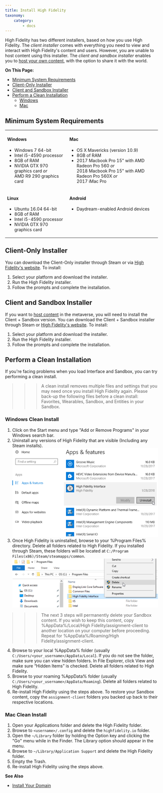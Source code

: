 ```yaml
---
title: Install High Fidelity
taxonomy:
    category:
        - docs
---
```


High Fidelity has two different installers, based on how you use High Fidelity. The _client installer_ comes with everything you need to view and interact with High Fidelity's content and users. However, you are unable to host content using this installer. The _client and sandbox installer_ enables you to [host your own content](../host), with the option to share it with the world. 

**On This Page:**
* [Minimum System Requirements](#minimum-system-requirements)
* [Client-Only Installer](#client-only-installer)
* [Client and Sandbox Installer](#client-and-sandbox-installer)
* [Perform a Clean Installation](#perform-a-clean-installation)
	* [Windows](#windows-clean-install)
	* [Mac](#mac-clean-install)

## Minimum System Requirements

<table style="border: none;">
	<tr style="border: none;">
		<td style="border: none;">
			<h4>Windows </h4>
			<ul>
				<li>Windows 7 64-bit</li>
				<li>Intel i5-4590 processor</li>
				<li>8GB of RAM</li>
				<li>NVIDIA GTX 970 graphics card <i>or</i> <br />AMD R9 290 graphics card</li>
		</ul>
		</td>
		<td style="border: none;">
			<h4>Mac</h4>
			<ul>
				<li>OS X Mavericks (version 10.9)</li>
				<li>8GB of RAM </li>
				<li>2017 Macbook Pro 15" with AMD Radeon Pro 560 <i>or</i> <br />2018 Macbook Pro 15" with AMD Radeon Pro 560X <i>or</i><br />2017 iMac Pro</li>
			</ul>
		</td>
	</tr>
	<tr style="border: none;">
		<td style="border: none;">
			<h4>Linux </h4>
			<ul>
				<li>Ubuntu 16.04 64-bit</li>
				<li>8GB of RAM</li>
				<li>Intel i5-4590 processor</li>
				<li>NVIDIA GTX 970 graphics card</li>
			</ul>
		</td>
		<td style="border: none; vertical-align: top;">
			<h4>Android</h4>
			<ul>
				<li>Daydream-enabled Android devices</li>
			</ul>
		</td>
	</tr>
</table>

## Client-Only Installer

You can download the Client-Only installer through Steam or via [High Fidelity's website](https://highfidelity.com/download/client). To install: 

1. Select your platform and download the installer.
2. Run the High Fidelity installer.
3. Follow the prompts and complete the installation.

## Client and Sandbox Installer
If you want to [host content](../host) in the metaverse, you will need to install the Client + Sandbox version. You can download the Client + Sandbox installer through Steam or [High Fidelity's website](https://highfidelity.com/download/sandbox). To install: 

1. Select your platform and download the installer.
2. Run the High Fidelity installer.
3. Follow the prompts and complete the installation.

## Perform a Clean Installation

If you're facing problems when you load Interface and Sandbox, you can try performing a clean install. 

>>> A clean install removes multiple files and settings that you may need once you install High Fidelity again. Please back-up the following files before a clean install: Favorites, Wearables, Sandbox, and Entities in your Sandbox.

### Windows Clean Install

1. Click on the Start menu and type "Add or Remove Programs" in your Windows search bar.  
2. Uninstall any versions of High Fidelity that are visible (Including any Steam installs). ![](add-remove-programs.png) 
3. Once High Fidelity is uninstalled, browse to your %Program Files% directory. Delete all folders related to High Fidelity. If you installed through Steam, these folders will be located at `C:/Program Files(x86)/Steam/steamapps/common`. ![](program-files.png)
>>>The next 3 steps will permanently delete your Sandbox content. If you wish to keep this content, copy %AppData%/Local/High Fidelity/assignment-client to another location on your computer before proceeding. Repeat for %AppData%/Roaming/High Fidelity/assignment-client. 
4. Browse to your local %AppData% folder (usually `C:/Users/<your_username>/AppData/Local`). If you do not see the folder, make sure you can view hidden folders. In File Explorer, click View and make sure “Hidden Items” is checked. Delete all folders related to High Fidelity.
5. Browse to your roaming %AppData% folder (usually `C:/Users/<your_username>/AppData/Roaming`). Delete all folders related to High Fidelity.
6. Re-install High Fidelity using the steps above. To restore your Sandbox content, copy the `assignment-client` folders you backed up back to their respective locations.

### Mac Clean Install

1. Open your Applications folder and delete the High Fidelity folder. 
2. Browse to `<username>/.config` and delete the `highfidelity.io` folder. 
3. Open the `~/Library` folder by holding the Option key and clicking the "Go" menu while in the Finder. The Library option should appear in the menu.
4. Browse to `~/Library/Application Support` and delete the High Fidelity folder.
5. Empty the Trash. 
6. Re-install High Fidelity using the steps above. 



**See Also**

+ [Install Your Domain](../host/your-domain/install-domain)
